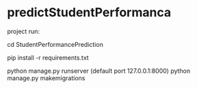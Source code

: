 # predictStudentPerformanca

project run:

cd StudentPerformancePrediction

pip install -r requirements.txt

python manage.py runserver (default port 127.0.0.1:8000)
python manage.py makemigrations
